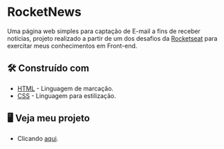# RocketNews

Uma página web simples para captação de E-mail a fins de receber notícias, 
projeto realizado a partir de um dos desafios da [Rocketseat](https://www.rocketseat.com.br/) para exercitar meus conhecimentos em Front-end.


## 🛠️ Construído com

* [HTML](https://developer.mozilla.org/pt-BR/docs/Web/HTML) - Linguagem de marcação.
* [CSS](https://maven.apache.org/) - Linguagem para estilização.

## 🖥 Veja meu projeto

* Clicando [aqui](https://jonathantassoni.github.io/RocketNews/).
